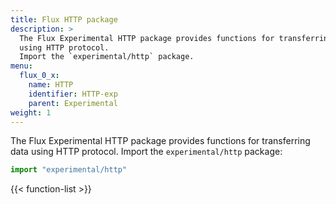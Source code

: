 ```yaml
---
title: Flux HTTP package
description: >
  The Flux Experimental HTTP package provides functions for transferring data
  using HTTP protocol.
  Import the `experimental/http` package.
menu:
  flux_0_x:
    name: HTTP
    identifier: HTTP-exp
    parent: Experimental
weight: 1
---
```


The Flux Experimental HTTP package provides functions for transferring data
using HTTP protocol.
Import the `experimental/http` package:

```js
import "experimental/http"
```

{{< function-list >}}
